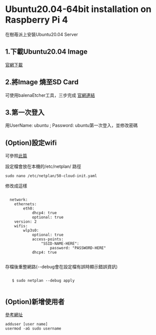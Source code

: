 # Ubuntu20.04-64bit installation on Raspberry Pi 4
在樹苺派上安裝Ubuntu20.04 Server

<h2>1.下載Ubuntu20.04 Image</h2>

[官網下載](https://ubuntu.com/download/raspberry-pi)

<h2>2.將Image 燒至SD Card</h2>

可使用balenaEtcher工具，三步完成 [官網連結](https://www.balena.io/etcher/)

<h2>3.第一次登入</h2>

用UserName: ubuntu ; Password: ubuntu第一次登入，並修改密碼

<h2>(Option)設定wifi</h2>

可參照[此篇](https://linuxconfig.org/ubuntu-20-04-connect-to-wifi-from-command-line)
  
  設定檔會放在本機的/etc/netplan/ 路徑
  
  <pre><code>sudo nano /etc/netplan/50-cloud-init.yaml</code></pre>
  
  修改成這樣
  
  <pre><code>
  network:
    ethernets:
        eth0:
            dhcp4: true
            optional: true
    version: 2
    wifis:
        wlp3s0:
            optional: true
            access-points:
                "SSID-NAME-HERE":
                    password: "PASSWORD-HERE"
            dhcp4: true
   </code></pre>
   
   存檔後重整網路(--debug會在設定檔有誤時顯示錯誤資訊)
   
   <pre><code>
   $ sudo netplan --debug apply
   </code></pre>

<h2>(Option)新增使用者</h2>

[參考網址](https://www.digitalocean.com/community/tutorials/how-to-create-a-sudo-user-on-ubuntu-quickstart)

<pre><code>adduser [user name]
usermod -aG sudo username</code></pre>
